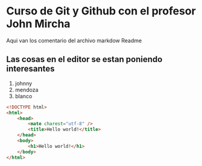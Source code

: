 # Curso de Git y Github con el profesor John Mircha
Aqui van los comentario del archivo markdow Readme
## Las cosas en el editor se estan poniendo interesantes

1. johnny
2. mendoza
3. blanco

```html
<!DOCTYPE html>
<html>
    <head>
        <mate charest="utf-8" />
        <title>Hello world!</title>
    </head>
    <body>
        <h1>Hello world!</h1>
    </body>
</html>
```

